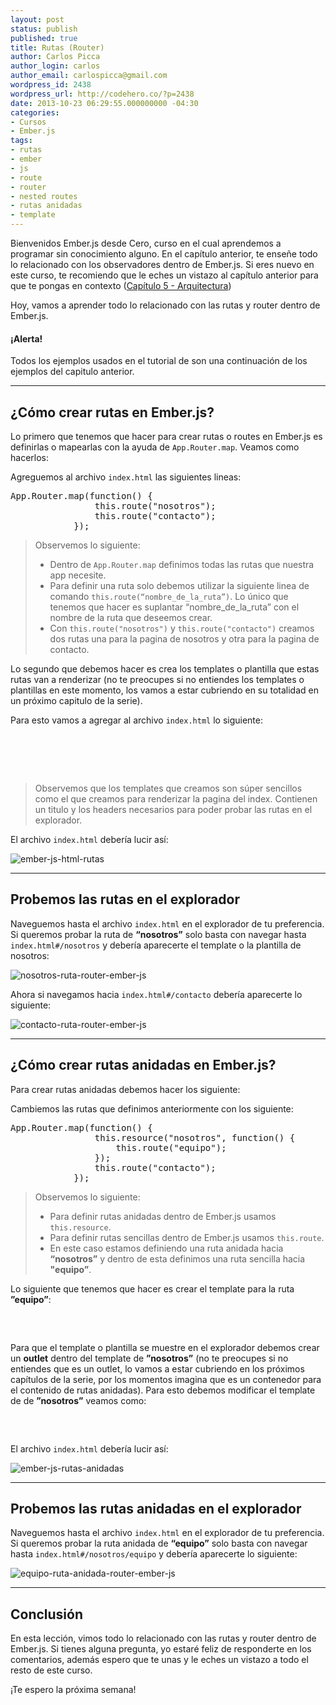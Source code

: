 ```yaml
---
layout: post
status: publish
published: true
title: Rutas (Router)
author: Carlos Picca
author_login: carlos
author_email: carlospicca@gmail.com
wordpress_id: 2438
wordpress_url: http://codehero.co/?p=2438
date: 2013-10-23 06:29:55.000000000 -04:30
categories:
- Cursos
- Ember.js
tags:
- rutas
- ember
- js
- route
- router
- nested routes
- rutas anidadas
- template
---
```

<p>Bienvenidos Ember.js desde Cero, curso en el cual aprendemos a programar sin conocimiento alguno. En el capítulo anterior, te enseñe todo lo relacionado con los observadores dentro de Ember.js. Si eres nuevo en este curso, te recomiendo que le eches un vistazo al capítulo anterior para que te pongas en contexto (<a href="http://codehero.co/ember-js-desde-cero-arquitectura/">Capítulo 5 - Arquitectura</a>)</p>

<p>Hoy, vamos a aprender todo lo relacionado con las rutas y router dentro de Ember.js.</p>

<div class="alert alert-info">
  <h4>
    ¡Alerta!
  </h4> Todos los ejemplos usados en el tutorial de son una continuación de los ejemplos del capitulo anterior.
</div>

<hr />

<h2>¿Cómo crear rutas en Ember.js?</h2>

<p>Lo primero que tenemos que hacer para crear rutas o routes en Ember.js es definirlas o mapearlas con la ayuda de <code>App.Router.map</code>. Veamos como hacerlos:</p>

<p>Agreguemos al archivo <code>index.html</code> las siguientes lineas:</p>

<pre>App.Router.map(function() {
                this.route("nosotros");
                this.route("contacto");
            });
</pre>

<blockquote>
  <p>Observemos lo siguiente:</p>
  
  <ul>
  <li>Dentro de <code>App.Router.map</code> definimos todas las rutas que nuestra app necesite. </li>
  <li>Para definir una ruta solo debemos utilizar la siguiente linea de comando <code>this.route(“nombre_de_la_ruta”)</code>. Lo único que tenemos que hacer es suplantar “nombre_de_la_ruta” con el nombre de la ruta que deseemos crear.</li>
  <li>Con <code>this.route("nosotros")</code> y <code>this.route("contacto")</code> creamos dos rutas una para la pagina de nosotros y otra para la pagina de contacto.</li>
  </ul>
</blockquote>

<p>Lo segundo que debemos hacer es crea los templates o plantilla que estas rutas van a renderizar (no te preocupes si no entiendes los templates o plantillas en este momento, los vamos a estar cubriendo en su totalidad en un próximo capitulo de la serie).</p>

<p>Para esto vamos a agregar al archivo <code>index.html</code> lo siguiente:</p>

<pre><script type="text/x-handlebars" data-template-name="nosotros">
        <h1>
  La pagina de nosotros!
  
</h1>
    </script>
    



<script type="text/x-handlebars" data-template-name="contacto">
        <h1>
  La pagina de contacto!
  
</h1>
    </script>
</pre>

<blockquote>
  <p>Observemos que los templates que creamos son súper sencillos como el que creamos para renderizar la pagina del index. Contienen un titulo y los headers necesarios para poder probar las rutas en el explorador.</p>
</blockquote>

<p>El archivo <code>index.html</code> debería lucir así:</p>

<p><img src="http://i.imgur.com/Zaxvnyf.png" alt="ember-js-html-rutas" /></p>

<hr />

<h2>Probemos las rutas en el explorador</h2>

<p>Naveguemos hasta el archivo <code>index.html</code> en el explorador de tu preferencia. Si queremos probar la ruta de <strong>“nosotros”</strong> solo basta con navegar hasta <code>index.html#/nosotros</code> y debería aparecerte el template o la plantilla de nosotros:</p>

<p><img src="http://i.imgur.com/Wu7z6UB.png" alt="nosotros-ruta-router-ember-js" /></p>

<p>Ahora si navegamos hacia <code>index.html#/contacto</code> debería aparecerte lo siguiente:</p>

<p><img src="http://i.imgur.com/IfkMRIn.png" alt="contacto-ruta-router-ember-js" /></p>

<hr />

<h2>¿Cómo crear rutas anidadas en Ember.js?</h2>

<p>Para crear rutas anidadas debemos hacer los siguiente:</p>

<p>Cambiemos las rutas que definimos anteriormente con los siguiente:</p>

<pre>App.Router.map(function() {
                this.resource("nosotros", function() {
                    this.route("equipo");
                });
                this.route("contacto");
            });
</pre>

<blockquote>
  <p>Observemos lo siguiente:</p>
  
  <ul>
  <li>Para definir rutas anidadas dentro de Ember.js usamos <code>this.resource</code>.</li>
  <li>Para definir rutas sencillas dentro de Ember.js usamos <code>this.route</code>.</li>
  <li>En este caso estamos definiendo una ruta anidada hacia <strong>“nosotros”</strong> y dentro de esta definimos una ruta sencilla hacia <strong>"equipo”</strong>.</li>
  </ul>
</blockquote>

<p>Lo siguiente que tenemos que hacer es crear el template para la ruta <strong>”equipo”</strong>:</p>

<pre><script type="text/x-handlebars" data-template-name="nosotros/equipo">
        <h2>
  Unete al equipo!
  
</h2>
    </script>
</pre>

<p>Para que el template o plantilla se muestre en el explorador debemos crear un <strong>outlet</strong> dentro del template de <strong>”nosotros”</strong> (no te preocupes si no entiendes que es un outlet, lo vamos a estar cubriendo en los próximos capítulos de la serie, por los momentos imagina que es un contenedor para el contenido de rutas anidadas). Para esto debemos modificar el template de de <strong>”nosotros”</strong> veamos como:</p>

<pre><script type="text/x-handlebars" data-template-name="nosotros">
        <h1>
  La pagina de nosotros!
  
</h1>
        {{outlet}}
    </script>
</pre>

<p>El archivo <code>index.html</code> debería lucir así:</p>

<p><img src="http://i.imgur.com/6ENGKFv.png" alt="ember-js-rutas-anidadas" /></p>

<hr />

<h2>Probemos las rutas anidadas en el explorador</h2>

<p>Naveguemos hasta el archivo <code>index.html</code> en el explorador de tu preferencia. Si queremos probar la ruta anidada de <strong>“equipo”</strong> solo basta con navegar hasta <code>index.html#/nosotros/equipo</code> y debería aparecerte lo siguiente:</p>

<p><img src="http://i.imgur.com/YFfDXZl.png" alt="equipo-ruta-anidada-router-ember-js" /></p>

<hr />

<h2>Conclusión</h2>

<p>En esta lección, vimos todo lo relacionado con las rutas y router dentro de Ember.js. Si tienes alguna pregunta, yo estaré feliz de responderte en los comentarios, además espero que te unas y le eches un vistazo a todo el resto de este curso.</p>

<p>¡Te espero la próxima semana!</p>
